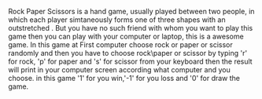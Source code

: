 Rock Paper Scissors is a hand game, usually played between two people, in which each player simtaneously forms one of three shapes with an outstretched . But you have no such friend with whom you want to play this game then you can play with your computer or laptop, this is a awesome game. In this game at First computer choose rock or paper or scissor randomly and then you have to choose rock\paper or scissor by typing 'r' for rock, 'p' for paper and 's' for scissor from your keyboard then the result will print in your computer screen according what computer and you choose. in this game '1' for you win,'-1' for you loss and '0' for draw the game.
